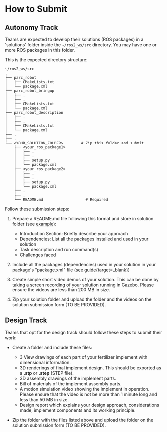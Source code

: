 # How to Submit

## Autonomy Track

Teams are expected to develop their solutions (ROS packages) in a 'solutions' folder inside the `~/ros2_ws/src` directory. You may have one or more ROS packages in this folder. 

This is the expected directory structure:

```
~/ros2_ws/src
.
├── parc_robot
│   ├── CMakeLists.txt
│   └── package.xml
├── parc_robot_bringup
│   ├── .
│   ├── .
│   ├── CMakeLists.txt
│   └── package.xml
├── parc_robot_description
│   ├── .
│   ├── .
│   ├── CMakeLists.txt
│   └── package.xml
├── .
├── .
└── <YOUR_SOLUTION_FOLDER>        # Zip this folder and submit
    ├── <your_ros_package1>
    │   ├── .
    │   ├── .
    │   ├── setup.py
    │   └── package.xml
    ├── <your_ros_package2>
    │   ├── .
    │   ├── .
    │   ├── setup.py
    │   └── package.xml
    ├── .
    ├── .
    └── README.md                   # Required
```

Follow these submission steps:

1. Prepare a README.md file following this format and store in solution folder (see [example](https://github.com/PARC-Robotics/PARC2024-Engineers-League/blob/main/resources/sample-submission-readme.md)):
    * Introduction Section: Briefly describe your approach
    * Dependencies: List all the packages installed and used in your solution
    * Task description and run command(s)
    * Challenges faced

2. Include all the packages (dependencies) used in your solution in your package's "package.xml" file ([see guide](https://docs.ros.org/en/jazzy/Tutorials/Intermediate/Rosdep.html){target=_blank})

3. Create simple short video demos of your solution. This can be done by taking a screen recording of your solution running in Gazebo. Please ensure the videos are less than 200 MB in size.

4. Zip your solution folder and upload the folder and the videos on the solution submission form (TO BE PROVIDED).

<!-- 4. Zip your solution folder and upload the folder and the videos on the [solution submission form](https://forms.gle/GwE7Tzm9FpYzUVQX9). -->

## Design Track

Teams that opt for the design track should follow these steps to submit their work:

* Create a folder and include these files: 
    * 3 View drawings of each part of your fertilizer implement with dimensional information.
    * 3D renderings of final implement design. This should be exported as a **.stp** or **.step** (STEP file).
    * 3D assembly drawings of the implement parts.
    * Bill of materials of the implement assembly parts.
    * A motion simulation video showing the implement in operation. Please ensure that the video is not be more than 1 minute long and less than 50 MB in size.
    * Design report which explains your design approach, considerations made, implement components and its working principle.

* Zip the folder with the files listed above and upload the folder on the solution submission form (TO BE PROVIDED).